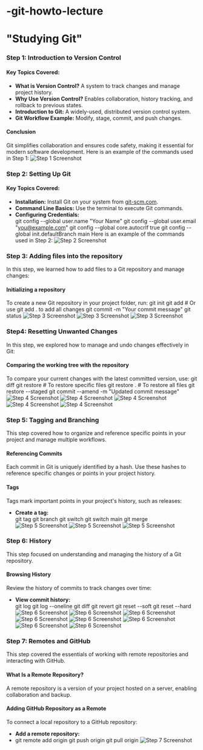 # -git-howto-lecture
# "Studying Git"

### Step 1: Introduction to Version Control

#### Key Topics Covered:
- **What is Version Control?** A system to track changes and manage project history.
- **Why Use Version Control?** Enables collaboration, history tracking, and rollback to previous states.
- **Introduction to Git:** A widely-used, distributed version control system.
- **Git Workflow Example:** Modify, stage, commit, and push changes.

#### Conclusion
Git simplifies collaboration and ensures code safety, making it essential for modern software development.
Here is an example of the commands used in Step 1:
![Step 1 Screenshot](screenshots/step1.png)

### Step 2: Setting Up Git

#### Key Topics Covered:
- **Installation:** Install Git on your system from [git-scm.com](https://git-scm.com).
- **Command Line Basics:** Use the terminal to execute Git commands.
- **Configuring Credentials:**  
git config --global user.name "Your Name" git config --global user.email "you@example.com"
git config --global core.autocrlf true git config --global init.defaultBranch main
Here is an example of the commands used in Step 2:
![Step 2 Screenshot](screenshots/step2.config.png)

### Step 3: Adding files into the repository

In this step, we learned how to add files to a Git repository and manage changes:

#### Initializing a repository
To create a new Git repository in your project folder, run:
git init
git add <file-name> # Or use git add . to add all changes
git commit -m "Your commit message"
git status
![Step 3 Screenshot](screenshots/step3.init.png)
![Step 3 Screenshot](screenshots/step4.hello.png)
![Step 3 Screenshot](screenshots/step5.add.png)

### Step4: Resetting Unwanted Changes

In this step, we explored how to manage and undo changes effectively in Git:

#### Comparing the working tree with the repository
To compare your current changes with the latest committed version, use:
git diff
git restore <file-name> # To restore specific files git restore . # To restore all files
git restore --staged <file-name>
git commit --amend -m "Updated commit message"
![Step 4 Screenshot](screenshots/step6.png)
![Step 4 Screenshot](screenshots/step6.1.png)
![Step 4 Screenshot](screenshots/step6.2.png)
![Step 4 Screenshot](screenshots/step6.3.png)
![Step 4 Screenshot](screenshots/step6.4.png)
### Step 5: Tagging and Branching

This step covered how to organize and reference specific points in your project and manage multiple workflows.

#### Referencing Commits
Each commit in Git is uniquely identified by a hash. Use these hashes to reference specific changes or points in your project history.

#### Tags
Tags mark important points in your project's history, such as releases:
- **Create a tag:**  
git tag <tag-name>
git branch <branch-name>
git switch <branch-name>
git switch main
git merge <branch-name>
![Step 5 Screenshot](screenshots/step7.tagging.png)
![Step 5 Screenshot](screenshots/step7.1.png)
![Step 5 Screenshot](screenshots/step7.2.png)

### Step 6: History

This step focused on understanding and managing the history of a Git repository.

#### Browsing History
Review the history of commits to track changes over time:
- **View commit history:**  
git log
git log --oneline
git diff
git revert <commit-hash>
git reset --soft <commit-hash>
git reset --hard <commit-hash>
![Step 6 Screenshot](screenshots/step8.png)
![Step 6 Screenshot](screenshots/step8.1.png)
![Step 6 Screenshot](screenshots/step8.2.png)
![Step 6 Screenshot](screenshots/step8.3.png)
![Step 6 Screenshot](screenshots/step8.4.png)
![Step 6 Screenshot](screenshots/step8.5.png)
![Step 6 Screenshot](screenshots/step8.6.png)
![Step 6 Screenshot](screenshots/step8.7.png)




### Step 7: Remotes and GitHub

This step covered the essentials of working with remote repositories and interacting with GitHub.

#### What Is a Remote Repository?
A remote repository is a version of your project hosted on a server, enabling collaboration and backup.

#### Adding GitHub Repository as a Remote
To connect a local repository to a GitHub repository:
- **Add a remote repository:**
- git remote add origin <repository-URL>
git push origin <branch-name>
git pull origin <branch-name>
![Step 7 Screenshot](screenshots/step8.8.png)




